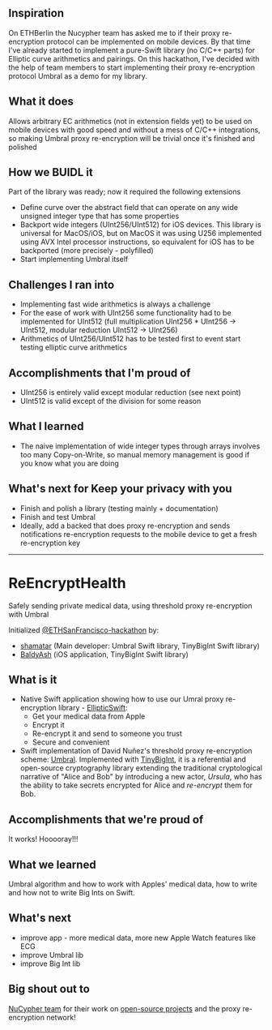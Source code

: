 ## Inspiration
On ETHBerlin the Nucypher team has asked me to if their proxy re-encryption protocol can be implemented on mobile devices. By that time I've already started to implement a pure-Swift library (no C/C++ parts) for Elliptic curve arithmetics and pairings. On this hackathon, I've decided with the help of team members to start implementing their proxy re-encryption protocol Umbral as a demo for my library.

## What it does
Allows arbitrary EC arithmetics (not in extension fields yet) to be used on mobile devices with good speed and without a mess of C/C++ integrations, so making Umbral proxy re-encryption will be trivial once it's finished and polished

## How we **BUIDL** it
Part of the library was ready; now it required the following extensions
- Define curve over the abstract field that can operate on any wide unsigned integer type that has some properties
- Backport wide integers (UInt256/UInt512) for iOS devices. This library is universal for MacOS/iOS, but on MacOS it was using U256 implemented using AVX Intel processor instructions, so equivalent for iOS has to be backported (more precisely - polyfilled)
- Start implementing Umbral itself

## Challenges I ran into
- Implementing fast wide arithmetics is always a challenge
- For the ease of work with UInt256 some functionality had to be implemented for UInt512 (full multiplication UInt256 * UInt256 -> UInt512, modular reduction UInt512 -> UInt256)
- Arithmetics of UInt256/UInt512 has to be tested first to event start testing elliptic curve arithmetics

## Accomplishments that I'm proud of
- UInt256 is entirely valid except modular reduction (see next point)
- UInt512 is valid except of the division for some reason

## What I learned
- The naive implementation of wide integer types through arrays involves too many Copy-on-Write, so manual memory management is good if you know what you are doing 

## What's next for Keep your privacy with you
- Finish and polish a library (testing mainly + documentation)
- Finish and test Umbral
- Ideally, add a backed that does proxy re-encryption and sends notifications re-encryption requests to the mobile device to get a fresh re-encryption key


---



# ReEncryptHealth

Safely sending private medical data, using threshold proxy re-encryption with Umbral

Initialized [@ETHSanFrancisco-hackathon](https://ethsanfrancisco.devpost.com/) by:

 * [shamatar](https://github.com/orgs/matterinc/people/shamatar) (Main developer: Umbral Swift library, TinyBigInt Swift library)
 * [BaldyAsh](https://github.com/BaldyAsh) (iOS application, TinyBigInt Swift library)

## What is it
- Native Swift application showing how to use our Umral proxy re-encryption library - [EllipticSwift](https://github.com/shamatar/ellipticswift):
  - Get your medical data from Apple
  - Encrypt it
  - Re-encrypt it and send to someone you trust
  - Secure and convenient
- Swift implementation of David Nuñez's threshold proxy re-encryption scheme: [Umbral](https://github.com/nucypher/umbral-doc/blob/master/umbral-doc.pdf).
Implemented with [TinyBigInt](https://github.com/matterinc/TinyBigIntSwift), it is a referential and open-source cryptography library
extending the traditional cryptological narrative of "Alice and Bob" by introducing a new actor,
*Ursula*, who has the ability to take secrets encrypted for Alice and *re-encrypt* them for Bob.

## Accomplishments that we're proud of
It works! Hooooray!!!

## What we learned
Umbral algorithm and how to work with Apples' medical data, how to write and how not to write Big Ints on Swift.

## What's next
- improve app - more medical data, more new Apple Watch features like ECG
- improve Umbral lib
- improve Big Int lib

## Big shout out to
[NuCypher team](www.nucypher.com) for their work on [open-source projects](https://github.com/nucypher) and the proxy re-encryption network!
